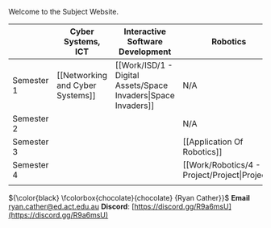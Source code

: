 
Welcome to the Subject Website. 

|            | Cyber Systems, ICT               | Interactive Software Development                               | Robotics                                       | Website Development          |
| ---------- | -------------------------------- | -------------------------------------------------------------- | ---------------------------------------------- | ---------------------------- |
| Semester 1 | [[Networking and Cyber Systems]] | [[Work/ISD/1 - Digital Assets/Space Invaders\|Space Invaders]] | N/A                                            | [[Digital Assets - Web Dev]] |
| Semester 2 |                                  |                                                                | N/A                                            |                              |
| Semester 3 |                                  |                                                                | [[Application Of Robotics]]                    |                              |
| Semester 4 |                                  |                                                                | [[Work/Robotics/4 - Project/Project\|Project]] |                              |
|            |                                  |                                                                |                                                |                              |


${\color{black} \fcolorbox{chocolate}{chocolate} {Ryan Cather}}$
**Email** [ryan.cather@ed.act.edu.au](mailto:ryan.cather@ed.act.edu.au)
**Discord**: [https://discord.gg/R9a6msU](https://discord.gg/R9a6msU)
